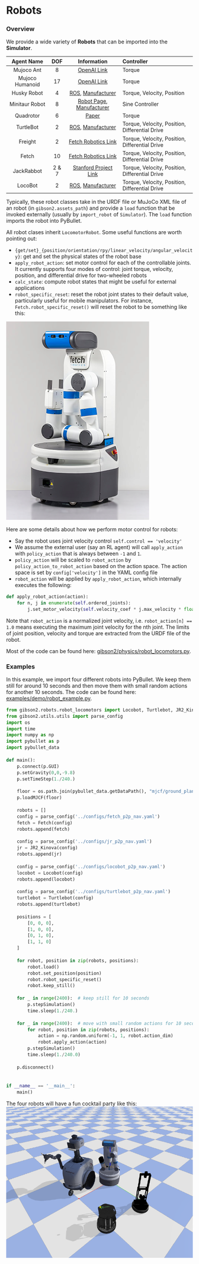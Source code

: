 # Robots

### Overview
We provide a wide variety of **Robots** that can be imported into the **Simulator**.

| Agent Name     | DOF | Information      | Controller |
|:-------------: | :-------------: |:-------------: |:-------------|
| Mujoco Ant      | 8     | [OpenAI Link](https://blog.openai.com/roboschool/) | Torque |
| Mujoco Humanoid | 17    | [OpenAI Link](https://blog.openai.com/roboschool/) | Torque |
| Husky Robot     | 4     | [ROS](http://wiki.ros.org/Robots/Husky), [Manufacturer](https://www.clearpathrobotics.com/) | Torque, Velocity, Position |
| Minitaur Robot  | 8     | [Robot Page](https://www.ghostrobotics.io/copy-of-robots), [Manufacturer](https://www.ghostrobotics.io/) | Sine Controller |
| Quadrotor       | 6     | [Paper](https://repository.upenn.edu/cgi/viewcontent.cgi?referer=https://www.google.com/&httpsredir=1&article=1705&context=edissertations) | Torque |
| TurtleBot       | 2     | [ROS](http://wiki.ros.org/Robots/TurtleBot), [Manufacturer](https://www.turtlebot.com/) | Torque, Velocity, Position, Differential Drive |
| Freight         | 2     | [Fetch Robotics Link](https://fetchrobotics.com/robotics-platforms/freight-base/) | Torque, Velocity, Position, Differential Drive|
| Fetch           | 10    | [Fetch Robotics Link](https://fetchrobotics.com/robotics-platforms/freight-base/) | Torque, Velocity, Position, Differential Drive |
| JackRabbot      | 2 & 7 | [Stanford Project Link](http://cvgl.stanford.edu/projects/jackrabbot/) | Torque, Velocity, Position, Differential Drive |
| LocoBot         | 2     | [ROS](http://wiki.ros.org/locobot), [Manufacturer](https://www.trossenrobotics.com/locobot-pyrobot-ros-rover.aspx) | Torque, Velocity, Position, Differential Drive |

Typically, these robot classes take in the URDF file or MuJoCo XML file of an robot (in `gibson2.assets_path`) and provide a `load` function that be invoked externally (usually by `import_robot` of `Simulator`). The `load` function imports the robot into PyBullet.

All robot clases inherit `LocomotorRobot`. Some useful functions are worth pointing out:
- `{get/set}_{position/orientation/rpy/linear_velocity/angular_velocity}`: get and set the physical states of the robot base
- `apply_robot_action`: set motor control for each of the controllable joints. It currently supports four modes of control: joint torque, velocity, position, and differential drive for two-wheeled robots
- `calc_state`: compute robot states that might be useful for external applications
- `robot_specific_reset`: reset the robot joint states to their default value, particularly useful for mobile manipulators. For instance, `Fetch.robot_specific_reset()` will reset the robot to be something like this:

![fetch.png](images/fetch.png)

Here are some details about how we perform motor control for robots:
- Say the robot uses joint velocity control `self.control == 'velocity'`
- We assume the external user (say an RL agent) will call `apply_action` with `policy_action` that is always between `-1` and `1`.
- `policy_action` will be scaled to `robot_action` by `policy_action_to_robot_action` based on the action space. The action space is set by `config['velocity']` in the YAML config file
- `robot_action` will be applied by `apply_robot_action`, which internally executes the following:
```python
def apply_robot_action(action):
    for n, j in enumerate(self.ordered_joints):
        j.set_motor_velocity(self.velocity_coef * j.max_velocity * float(np.clip(action[n], -1, +1)))
```
Note that `robot_action` is a normalized joint velocity, i.e. `robot_action[n] == 1.0` means executing the maximum joint velocity for the nth joint. The limits of joint position, velocity and torque are extracted from the URDF file of the robot.

Most of the code can be found here: [gibson2/physics/robot_locomotors.py](https://github.com/StanfordVL/iGibson/blob/master/gibson2/physics/robot_locomotors.py).

### Examples
In this example, we import four different robots into PyBullet. We keep them still for around 10 seconds and then move them with small random actions for another 10 seconds. The code can be found here: [examples/demo/robot_example.py](https://github.com/StanfordVL/iGibson/blob/master/examples/demo/robot_example.py).

```python
from gibson2.robots.robot_locomotors import Locobot, Turtlebot, JR2_Kinova, Fetch
from gibson2.utils.utils import parse_config
import os
import time
import numpy as np
import pybullet as p
import pybullet_data

def main():
    p.connect(p.GUI)
    p.setGravity(0,0,-9.8)
    p.setTimeStep(1./240.)

    floor = os.path.join(pybullet_data.getDataPath(), "mjcf/ground_plane.xml")
    p.loadMJCF(floor)

    robots = []
    config = parse_config('../configs/fetch_p2p_nav.yaml')
    fetch = Fetch(config)
    robots.append(fetch)

    config = parse_config('../configs/jr_p2p_nav.yaml')
    jr = JR2_Kinova(config)
    robots.append(jr)

    config = parse_config('../configs/locobot_p2p_nav.yaml')
    locobot = Locobot(config)
    robots.append(locobot)

    config = parse_config('../configs/turtlebot_p2p_nav.yaml')
    turtlebot = Turtlebot(config)
    robots.append(turtlebot)

    positions = [
        [0, 0, 0],
        [1, 0, 0],
        [0, 1, 0],
        [1, 1, 0]
    ]

    for robot, position in zip(robots, positions):
        robot.load()
        robot.set_position(position)
        robot.robot_specific_reset()
        robot.keep_still()

    for _ in range(2400):  # keep still for 10 seconds
        p.stepSimulation()
        time.sleep(1./240.)

    for _ in range(2400):  # move with small random actions for 10 seconds
        for robot, position in zip(robots, positions):
            action = np.random.uniform(-1, 1, robot.action_dim)
            robot.apply_action(action)
        p.stepSimulation()
        time.sleep(1./240.0)

    p.disconnect()


if __name__ == '__main__':
    main()
```
The four robots will have a fun cocktail party like this:
![robot](images/robot.png)

